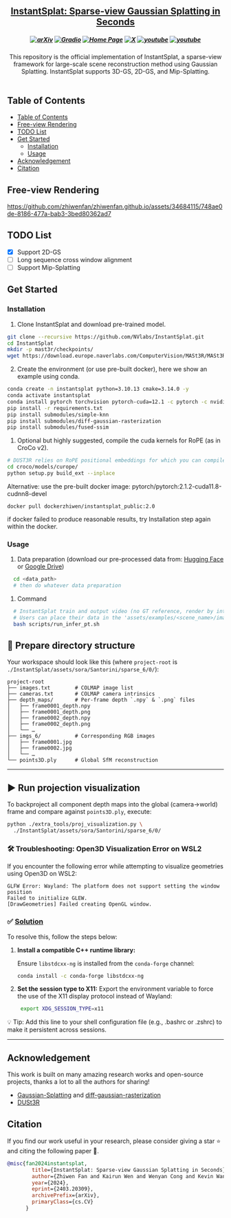 
<h2 align="center"> <a href="https://arxiv.org/abs/2403.20309">InstantSplat: Sparse-view <a href="https://arxiv.org/abs/2403.20309"> Gaussian Splatting in Seconds </a>

<h5 align="center">

[![arXiv](https://img.shields.io/badge/Arxiv-2403.20309-b31b1b.svg?logo=arXiv)](https://arxiv.org/abs/2403.20309) [![Gradio](https://img.shields.io/badge/%F0%9F%A4%97%20Hugging%20Face-Spaces-blue)](https://huggingface.co/spaces/kairunwen/InstantSplat) 
[![Home Page](https://img.shields.io/badge/Project-Website-green.svg)](https://instantsplat.github.io/) [![X](https://img.shields.io/badge/-Twitter@Zhiwen%20Fan%20-black?logo=twitter&logoColor=1D9BF0)](https://x.com/WayneINR/status/1774625288434995219)  [![youtube](https://img.shields.io/badge/Demo_Video-E33122?logo=Youtube)](https://youtu.be/fxf_ypd7eD8) [![youtube](https://img.shields.io/badge/Tutorial_Video-E33122?logo=Youtube)](https://www.youtube.com/watch?v=JdfrG89iPOA&t=347s)
</h5>

<div align="center">
This repository is the official implementation of InstantSplat, a sparse-view framework for large-scale scene reconstruction method using Gaussian Splatting.
InstantSplat supports 3D-GS, 2D-GS, and Mip-Splatting.
</div>
<br>

## Table of Contents

- [Table of Contents](#table-of-contents)
- [Free-view Rendering](#free-view-rendering)
- [TODO List](#todo-list)
- [Get Started](#get-started)
  - [Installation](#installation)
  - [Usage](#usage)
- [Acknowledgement](#acknowledgement)
- [Citation](#citation)


## Free-view Rendering
https://github.com/zhiwenfan/zhiwenfan.github.io/assets/34684115/748ae0de-8186-477a-bab3-3bed80362ad7

## TODO List
- [x] Support 2D-GS
- [ ] Long sequence cross window alignment
- [ ] Support Mip-Splatting

## Get Started

### Installation
1. Clone InstantSplat and download pre-trained model.
```bash
git clone --recursive https://github.com/NVlabs/InstantSplat.git
cd InstantSplat
mkdir -p mast3r/checkpoints/
wget https://download.europe.naverlabs.com/ComputerVision/MASt3R/MASt3R_ViTLarge_BaseDecoder_512_catmlpdpt_metric.pth -P mast3r/checkpoints/
```

2. Create the environment (or use pre-built docker), here we show an example using conda.
```bash
conda create -n instantsplat python=3.10.13 cmake=3.14.0 -y
conda activate instantsplat
conda install pytorch torchvision pytorch-cuda=12.1 -c pytorch -c nvidia  # use the correct version of cuda for your system
pip install -r requirements.txt
pip install submodules/simple-knn
pip install submodules/diff-gaussian-rasterization
pip install submodules/fused-ssim
```

1. Optional but highly suggested, compile the cuda kernels for RoPE (as in CroCo v2).
```bash
# DUST3R relies on RoPE positional embeddings for which you can compile some cuda kernels for faster runtime.
cd croco/models/curope/
python setup.py build_ext --inplace
```

Alternative: use the pre-built docker image: pytorch/pytorch:2.1.2-cuda11.8-cudnn8-devel
```
docker pull dockerzhiwen/instantsplat_public:2.0
```
if docker failed to produce reasonable results, try Installation step again within the docker.

### Usage
1. Data preparation (download our pre-processed data from: [Hugging Face](https://huggingface.co/datasets/kairunwen/InstantSplat) or [Google Drive](https://drive.google.com/file/d/1Z17tIgufz7-eZ-W0md_jUlxq89CD1e5s/view))
```bash
  cd <data_path>
  # then do whatever data preparation
```

1. Command
```bash
  # InstantSplat train and output video (no GT reference, render by interpolation) using the following command.
  # Users can place their data in the 'assets/examples/<scene_name>/images' folder and run the following command directly.
  bash scripts/run_infer_pt.sh
```

## 📁 Prepare directory structure

Your workspace should look like this (where `project-root` is `./InstantSplat/assets/sora/Santorini/sparse_6/0/`):
```text
project-root
├── images.txt        # COLMAP image list
├── cameras.txt       # COLMAP camera intrinsics
├── depth_maps/       # Per-frame depth `.npy` & `.png` files
│   ├── frame0001_depth.npy
│   ├── frame0001_depth.png
│   ├── frame0002_depth.npy
│   ├── frame0002_depth.png
│   └── …
├── imgs_6/           # Corresponding RGB images
│   ├── frame0001.jpg
│   ├── frame0002.jpg
│   └── …
└── points3D.ply      # Global SfM reconstruction
```

---
## ▶️ Run projection visualization

To backproject all component depth maps into the global (camera→world) frame and compare against `points3D.ply`, execute:

```bash
python ./extra_tools/proj_visualization.py \
  ./InstantSplat/assets/sora/Santorini/sparse_6/0/
```

### 🛠️ Troubleshooting: Open3D Visualization Error on WSL2

If you encounter the following error while attempting to visualize geometries using Open3D on WSL2:
```
GLFW Error: Wayland: The platform does not support setting the window position
Failed to initialize GLEW.
[DrawGeometries] Failed creating OpenGL window.
```

### ✅ [Solution](https://github.com/isl-org/Open3D/issues/6872)

To resolve this, follow the steps below:

1. **Install a compatible C++ runtime library:**

   Ensure `libstdcxx-ng` is installed from the `conda-forge` channel:

   ```bash
   conda install -c conda-forge libstdcxx-ng
   ```

2. **Set the session type to X11:**
   Export the environment variable to force the use of the X11 display protocol instead of Wayland:

   ```bash
    export XDG_SESSION_TYPE=x11
   ```
💡 Tip: Add this line to your shell configuration file (e.g., .bashrc or .zshrc) to make it persistent across sessions.


---

## Acknowledgement

This work is built on many amazing research works and open-source projects, thanks a lot to all the authors for sharing!

- [Gaussian-Splatting](https://github.com/graphdeco-inria/gaussian-splatting) and [diff-gaussian-rasterization](https://github.com/graphdeco-inria/diff-gaussian-rasterization)
- [DUSt3R](https://github.com/naver/dust3r)

## Citation
If you find our work useful in your research, please consider giving a star :star: and citing the following paper :pencil:.

```bibTeX
@misc{fan2024instantsplat,
        title={InstantSplat: Sparse-view Gaussian Splatting in Seconds},
        author={Zhiwen Fan and Kairun Wen and Wenyan Cong and Kevin Wang and Jian Zhang and Xinghao Ding and Danfei Xu and Boris Ivanovic and Marco Pavone and Georgios Pavlakos and Zhangyang Wang and Yue Wang},
        year={2024},
        eprint={2403.20309},
        archivePrefix={arXiv},
        primaryClass={cs.CV}
      }
```
